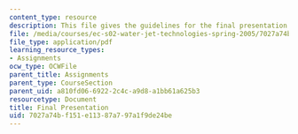 ```yaml
---
content_type: resource
description: This file gives the guidelines for the final presentation.
file: /media/courses/ec-s02-water-jet-technologies-spring-2005/7027a74bf151e11387a797a1f9de24be_MITEC_S02S05_final_pres.pdf
file_type: application/pdf
learning_resource_types:
- Assignments
ocw_type: OCWFile
parent_title: Assignments
parent_type: CourseSection
parent_uid: a810fd06-6922-2c4c-a9d8-a1bb61a625b3
resourcetype: Document
title: Final Presentation
uid: 7027a74b-f151-e113-87a7-97a1f9de24be
---
```

